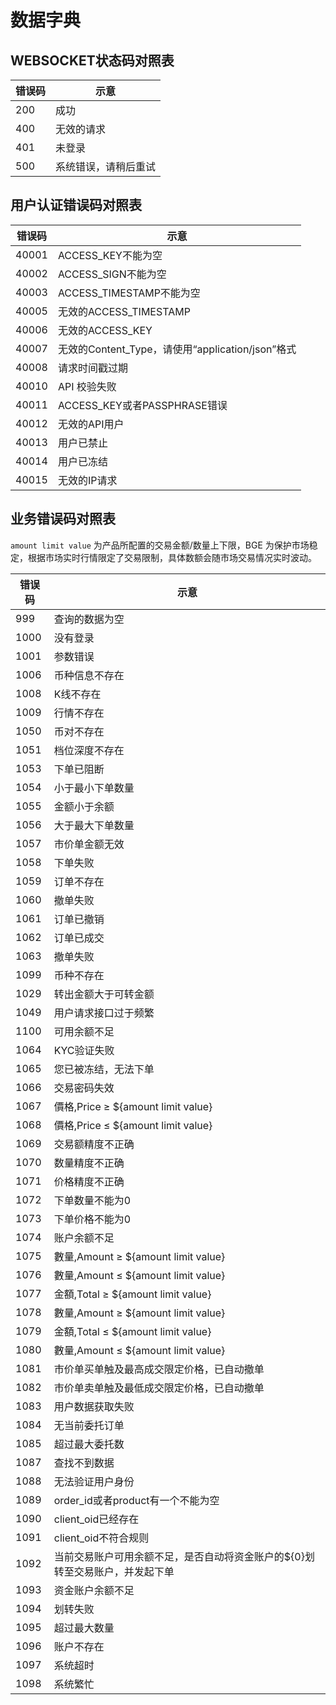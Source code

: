 # 数据字典


## WEBSOCKET状态码对照表
<a id="WSERR"></a>

| 错误码 | 示意         |
|-----|------------|
| 200 | 成功         |
| 400 | 无效的请求      |
| 401 | 未登录        |
| 500 | 系统错误，请稍后重试 |


## 用户认证错误码对照表

<a id="ERR2"></a>

| 错误码   | 示意                                      |
|-------|-----------------------------------------|
| 40001 | ACCESS_KEY不能为空                          |
| 40002 | ACCESS_SIGN不能为空                         |
| 40003 | ACCESS_TIMESTAMP不能为空                    |
| 40005 | 无效的ACCESS_TIMESTAMP                     |
| 40006 | 无效的ACCESS_KEY                           |
| 40007 | 无效的Content_Type，请使用“application/json”格式 |
| 40008 | 请求时间戳过期                                 |
| 40010 | API 校验失败                                |
| 40011 | ACCESS_KEY或者PASSPHRASE错误                |
| 40012 | 无效的API用户                                |
| 40013 | 用户已禁止                                   |
| 40014 | 用户已冻结                                   |
| 40015 | 无效的IP请求                                 |

## 业务错误码对照表

`amount limit value` 为产品所配置的交易金额/数量上下限，BGE 为保护市场稳定，根据市场实时行情限定了交易限制，具体数额会随市场交易情况实时波动。
<a id="ERR1"></a>

| 错误码  | 示意                                |
|------|-----------------------------------|
| 999  | 查询的数据为空                           |
| 1000 | 没有登录                              |
| 1001 | 参数错误                              |
| 1006 | 币种信息不存在                           |
| 1008 | K线不存在                             |
| 1009 | 行情不存在                             |
| 1050 | 币对不存在                             |
| 1051 | 档位深度不存在                           |
| 1053 | 下单已阻断                             |
| 1054 | 小于最小下单数量                          |
| 1055 | 金额小于余额                            |
| 1056 | 大于最大下单数量                          |
| 1057 | 市价单金额无效                           |
| 1058 | 下单失败                              |
| 1059 | 订单不存在                             |
| 1060 | 撤单失败                              |
| 1061 | 订单已撤销                             |
| 1062 | 订单已成交                             |
| 1063 | 撤单失败                              |
| 1099 | 币种不存在                             |
| 1029 | 转出金额大于可转金额                        |
| 1049 | 用户请求接口过于频繁                        |
| 1100 | 可用余额不足                            |
| 1064 | KYC验证失败                           |
| 1065 | 您已被冻结，无法下单                        |
| 1066 | 交易密码失效                            |
| 1067 | 價格,Price ≥ ${amount limit value}  |
| 1068 | 價格,Price ≤ ${amount limit value}  |
| 1069 | 交易额精度不正确                          |
| 1070 | 数量精度不正确                           |
| 1071 | 价格精度不正确                           |
| 1072 | 下单数量不能为0                          |
| 1073 | 下单价格不能为0                          |
| 1074 | 账户余额不足                            |
| 1075 | 數量,Amount ≥ ${amount limit value} |
| 1076 | 數量,Amount ≤ ${amount limit value} |
| 1077 | 金額,Total ≥ ${amount limit value}  |
| 1078 | 數量,Amount ≥ ${amount limit value} |
| 1079 | 金額,Total ≤ ${amount limit value}  |
| 1080 | 數量,Amount ≤ ${amount limit value} |
| 1081 | 市价单买单触及最高成交限定价格，已自动撤单             |
| 1082 | 市价单卖单触及最低成交限定价格，已自动撤单             |
| 1083 | 用户数据获取失败                          |
| 1084 | 无当前委托订单                           |
| 1085 | 超过最大委托数                           |
| 1087 | 查找不到数据                            |
| 1088 | 无法验证用户身份                            |
| 1089 | order_id或者product有一个不能为空                            |
| 1090 | client_oid已经存在                            |
| 1091 | client_oid不符合规则                            |
| 1092 | 当前交易账户可用余额不足，是否自动将资金账户的${0}划转至交易账户，并发起下单                            |
| 1093 | 资金账户余额不足                            |
| 1094 | 划转失败                            |
| 1095 | 超过最大数量                            |
| 1096 | 账户不存在                             |
| 1097 | 系统超时                             |
| 1098 | 系统繁忙                             |
